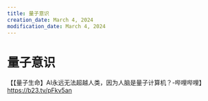 ```yaml
---
title: 量子意识
creation_date: March 4, 2024
modification_date: March 4, 2024
---
```



# 量子意识

【【量子生命】AI永远无法超越人类，因为人脑是量子计算机？-哔哩哔哩】 https://b23.tv/pFkv5an

